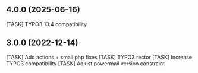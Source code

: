 ## 4.0.0 (2025-06-16)
[TASK] TYPO3 13.4 compatibility

## 3.0.0 (2022-12-14)

[TASK] Add actions + small php fixes
[TASK] TYPO3 rector
[TASK] Increase TYPO3 compatibility
[TASK] Adjust powermail version constraint

